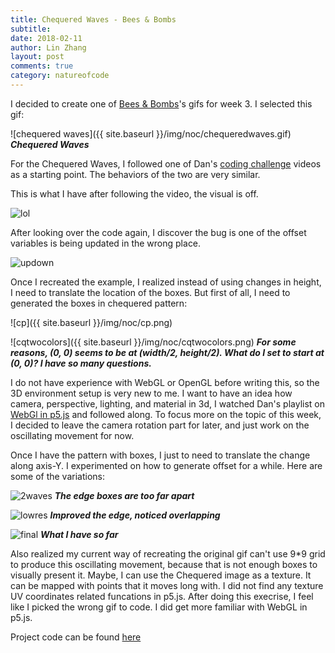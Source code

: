 ```yaml
---
title: Chequered Waves - Bees & Bombs
subtitle:
date: 2018-02-11
author: Lin Zhang
layout: post
comments: true
category: natureofcode
---
```


I decided to create one of [Bees & Bombs](https://beesandbombs.tumblr.com/)'s gifs for week 3. I selected this gif:

![chequered waves]({{ site.baseurl }}/img/noc/chequeredwaves.gif)
***Chequered Waves***

<!-- ![sea urchin]({{ site.baseurl }}/img/noc/seaurchin.gif)
***Sea Urchin*** -->

For the Chequered Waves, I followed one of Dan's [coding challenge](https://www.youtube.com/watch?v=H81Tdrmz2LA) videos as a starting point. The behaviors of the two are very similar.

This is what I have after following the video, the visual is off.

![lol](https://media.giphy.com/media/xThta2R12AHTZ3DNM4/giphy.gif)

After looking over the code again, I discover the bug is one of the offset variables is being updated in the wrong place.

![updown](https://media.giphy.com/media/d3YI5l21Aiet66iI/giphy.gif)

Once I recreated the example, I realized instead of using changes in height, I need to translate the location of the boxes. But first of all, I need to generated the boxes in chequered pattern:

![cp]({{ site.baseurl }}/img/noc/cp.png)

![cqtwocolors]({{ site.baseurl }}/img/noc/cqtwocolors.png)
**_For some reasons, (0, 0) seems to be at (width/2, height/2). What do I set to start at (0, 0)? I have so many questions._**

I do not have experience with WebGL or OpenGL before writing this, so the 3D environment setup is very new to me. I want to have an idea how camera, perspective, lighting, and material in 3d, I watched Dan's playlist on [WebGl in p5.js](https://www.youtube.com/watch?v=nqiKWXUX-o8&list=PLRqwX-V7Uu6bPhi8sS1hHJ77n3zRO9FR_) and followed along. To focus more on the topic of this week, I decided to leave the camera rotation part for later, and just work on the oscillating movement for now.

Once I have the pattern with boxes, I just to need to translate the change along axis-Y. I experimented on how to generate offset for a while. Here are some of the variations:

![2waves](https://media.giphy.com/media/1JKvv6q0eWJHpq2XL6/giphy.gif)
***The edge boxes are too far apart***

![lowres](https://media.giphy.com/media/THDh9LtRZHcH7alafn/giphy.gif)
***Improved the edge, noticed overlapping***

![final](https://media.giphy.com/media/28GQguS8qnN71ZaKSd/giphy.gif)
***What I have so far***

Also realized my current way of recreating the original gif can't use 9*9 grid to produce this oscillating movement, because that is not enough boxes to visually present it. Maybe, I can use the Chequered image as a texture. It can be mapped with points that it moves long with. I did not find any texture UV coordinates related funcations in p5.js. After doing this execrise, I feel like I picked the wrong gif to code. I did get more familiar with WebGL in p5.js.

Project code can be found [here](http://alpha.editor.p5js.org/linzhang/sketches/HyQ0nmgvf)
